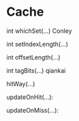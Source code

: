 # Cache
int whichSet(...)                Conley

int setIndexLength(...)

int offsetLength(...)

int tagBits(...)                 qiankai

hitWay(...)

updateOnHit(...):

updateOnMiss(...):

